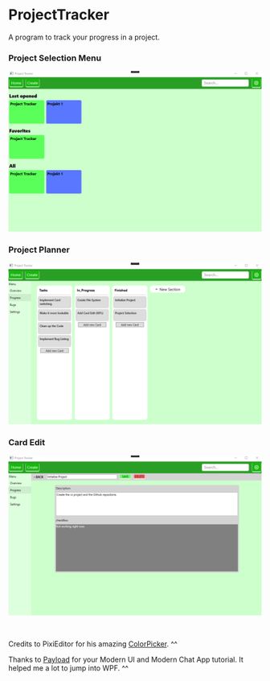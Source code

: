 # ProjectTracker
A program to track your progress in a project.

### Project Selection Menu
![ProjectMenuView](https://raw.githubusercontent.com/GreenData17/ProjectTracker/main/pictures/Project_Selection.png)

### Project Planner
![ProjectPlannerView](https://github.com/GreenData17/ProjectTracker/blob/main/pictures/Planner_view.png?raw=true)

### Card Edit
![CardEditView](https://github.com/GreenData17/ProjectTracker/blob/main/pictures/Card_Edit_View.png?raw=true)

​

Credits to PixiEditor for his amazing [ColorPicker](https://github.com/PixiEditor/ColorPicker). ^^

Thanks to [Payload](https://www.youtube.com/channel/UCOoKt2u-bE1NuELXSFaEdUw/featured) for your Modern UI and Modern Chat App tutorial. 
It helped me a lot to jump into WPF. ^^
